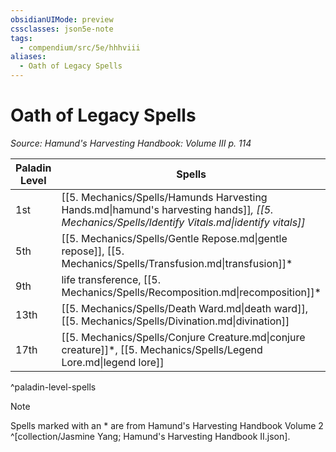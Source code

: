 ```yaml
---
obsidianUIMode: preview
cssclasses: json5e-note
tags:
  - compendium/src/5e/hhhviii
aliases:
  - Oath of Legacy Spells
---
```

# Oath of Legacy Spells
*Source: Hamund's Harvesting Handbook: Volume III p. 114* 

| Paladin Level | Spells |
|---------------|--------|
| 1st | [[5. Mechanics/Spells/Hamunds Harvesting Hands.md\|hamund's harvesting hands]]*, [[5. Mechanics/Spells/Identify Vitals.md\|identify vitals]]* |
| 5th | [[5. Mechanics/Spells/Gentle Repose.md\|gentle repose]], [[5. Mechanics/Spells/Transfusion.md\|transfusion]]* |
| 9th | life transference, [[5. Mechanics/Spells/Recomposition.md\|recomposition]]* |
| 13th | [[5. Mechanics/Spells/Death Ward.md\|death ward]], [[5. Mechanics/Spells/Divination.md\|divination]] |
| 17th | [[5. Mechanics/Spells/Conjure Creature.md\|conjure creature]]*, [[5. Mechanics/Spells/Legend Lore.md\|legend lore]] |
^paladin-level-spells

> [!note]
> Spells marked with an * are from Hamund's Harvesting Handbook Volume 2 ^[collection/Jasmine Yang; Hamund's Harvesting Handbook II.json].
